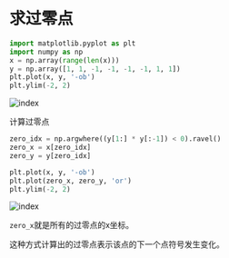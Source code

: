 # 求过零点

```python
import matplotlib.pyplot as plt
import numpy as np
x = np.array(range(len(x)))
y = np.array([1, 1, -1, -1, -1, -1, 1, 1])
plt.plot(x, y, '-ob')
plt.ylim(-2, 2)
```

![index](images/index.png)

计算过零点

```python
zero_idx = np.argwhere((y[1:] * y[:-1]) < 0).ravel()
zero_x = x[zero_idx]
zero_y = y[zero_idx]

plt.plot(x, y, '-ob')
plt.plot(zero_x, zero_y, 'or')
plt.ylim(-2, 2)
```

![index](images/index-1676107082865-4.png)

`zero_x`就是所有的过零点的x坐标。

这种方式计算出的过零点表示该点的下一个点符号发生变化。